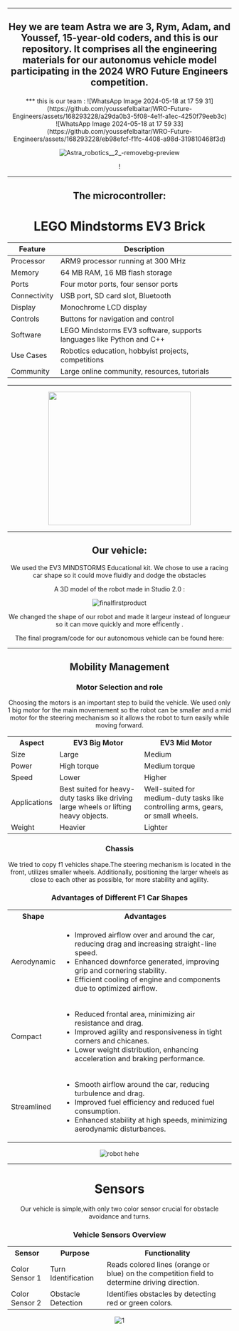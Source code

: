
***
## <p align="center"> Hey we are team Astra we are 3, Rym, Adam, and Youssef, 15-year-old coders, and this is our repository. It comprises all the engineering materials for our autonomus vehicle model participating in the 2024 WRO Future Engineers competition. </p>
<div align=center>
***
this is our team :
![WhatsApp Image 2024-05-18 at 17 59 31](https://github.com/youssefelbaitar/WRO-Future-Engineers/assets/168293228/a29da0b3-5f08-4e1f-a1ec-4250f79eeb3c)
<div align=center>
![WhatsApp Image 2024-05-18 at 17 59 33](https://github.com/youssefelbaitar/WRO-Future-Engineers/assets/168293228/eb98efcf-f1fc-4408-a98d-319810468f3d)


<div align=center>

![Astra_robotics__2_-removebg-preview](https://github.com/youssefelbaitar/WRO-Future-Engineers/assets/168293228/a604f669-20ef-4af0-9544-f86272edc464)


<p align="center">!
</p>
</div>

***
## The microcontroller:
<body>
  <div align=center>
    <h1>LEGO Mindstorms EV3 Brick</h1>
</div>
</body>

<table>
  <thead>
    <tr>
      <th>Feature</th>
      <th>Description</th>
    </tr>
  </thead>
  <tbody>
    <tr>
      <td>Processor</td>
      <td>ARM9 processor running at 300 MHz</td>
    </tr>
    <tr>
      <td>Memory</td>
      <td>64 MB RAM, 16 MB flash storage</td>
    </tr>
    <tr>
      <td>Ports</td>
      <td>Four motor ports, four sensor ports</td>
    </tr>
    <tr>
      <td>Connectivity</td>
      <td>USB port, SD card slot, Bluetooth</td>
    </tr>
    <tr>
      <td>Display</td>
      <td>Monochrome LCD display</td>
    </tr>
    <tr>
      <td>Controls</td>
      <td>Buttons for navigation and control</td>
    </tr>
    <tr>
      <td>Software</td>
      <td>LEGO Mindstorms EV3 software, supports languages like Python and C++</td>
    </tr>
    <tr>
      <td>Use Cases</td>
      <td>Robotics education, hobbyist projects, competitions</td>
    </tr>
    <tr>
      <td>Community</td>
      <td>Large online community, resources, tutorials</td>
    </tr>
  </tbody>
</table>

***
<p align="center">
  <img width="320" height="300" src="https://m.media-amazon.com/images/I/31uzGocdrPL._AC_UF894,1000_QL80_.jpg">
</p>


  


***
## Our vehicle: 

We used the EV3 MINDSTORMS Educational kit. We chose to use a racing car shape so it could move fluidly and dodge the obstacles

A 3D model of the robot made in Studio 2.0 :

![finalfirstproduct](https://github.com/youssefelbaitar/WRO-Future-Engineers/assets/164657596/dbaef324-04d2-4831-9cfe-4c9155e96a13)

We changed the shape of our robot and made it largeur instead of longueur so it can move quickly and more efficently .



The final program/code for our autonomous vehicle can be found here: 


***
## Mobility Management

### Motor Selection and role
Choosing the motors is an important step to build the vehicle. We used only 1 big motor for the main movemement so the robot can be smaller and a mid motor for the steering mechanism so it allows the robot to turn easily while moving forward.

<body>
    <table>
        <tr>
            <th>Aspect</th>
            <th>EV3 Big Motor</th>
            <th>EV3 Mid Motor</th>
        </tr>
        <tr>
            <td>Size</td>
            <td>Large</td>
            <td>Medium</td>
        </tr>
        <tr>
            <td>Power</td>
            <td>High torque</td>
            <td>Medium torque</td>
        </tr>
        <tr>
            <td>Speed</td>
            <td>Lower</td>
            <td>Higher</td>
        </tr>
        <tr>
            <td>Applications</td>
            <td>Best suited for heavy-duty tasks like driving large wheels or lifting heavy objects.</td>
            <td>Well-suited for medium-duty tasks like controlling arms, gears, or small wheels.</td>
        </tr>
        <tr>
            <td>Weight</td>
            <td>Heavier</td>
            <td>Lighter</td>
        </tr>
    </table>

  
### Chassis 

We tried to copy f1 vehicles shape.The steering mechanism is located in the front, utilizes smaller wheels. Additionally, positioning the larger wheels as close to each other as possible, for more stability and agility.
    <meta charset="UTF-8">
    <meta name="viewport" content="width=device-width, initial-scale=1.0">

</head>
<body>
    <h3>Advantages of Different F1 Car Shapes</h3>
    <table>
        <tr>
            <th>Shape</th>
            <th>Advantages</th>
        </tr>
        <tr>
            <td>Aerodynamic</td>
            <td>
                <ul>
                    <li>Improved airflow over and around the car, reducing drag and increasing straight-line speed.</li>
                    <li>Enhanced downforce generated, improving grip and cornering stability.</li>
                    <li>Efficient cooling of engine and components due to optimized airflow.</li>
                </ul>
            </td>
        </tr>
        <tr>
            <td>Compact</td>
            <td>
                <ul>
                    <li>Reduced frontal area, minimizing air resistance and drag.</li>
                    <li>Improved agility and responsiveness in tight corners and chicanes.</li>
                    <li>Lower weight distribution, enhancing acceleration and braking performance.</li>
                </ul>
            </td>
        </tr>
        <tr>
            <td>Streamlined</td>
            <td>
                <ul>
                    <li>Smooth airflow around the car, reducing turbulence and drag.</li>
                    <li>Improved fuel efficiency and reduced fuel consumption.</li>
                    <li>Enhanced stability at high speeds, minimizing aerodynamic disturbances.</li>
                </ul>
            </td>
        </tr>
    </table>
</body>

<p align="center">

  
![robot hehe](https://github.com/youssefelbaitar/WRO-Future-Engineers/assets/164657596/08faa470-58ce-440f-a0d2-4ba979c20e14)


</p>

***
<h1> Sensors </h1>

Our vehicle is simple,with only two color sensor crucial for obstacle avoidance and turns.


  
### Vehicle Sensors Overview

<body>
    <table>
        <tr>
            <th>Sensor</th>
            <th>Purpose</th>
            <th>Functionality</th>
        </tr>
        <tr>
            <td>Color Sensor 1</td>
            <td>Turn Identification</td>
            <td>Reads colored lines (orange or blue) on the competition field to determine driving direction.</td>
        </tr>
        <tr>
            <td>Color Sensor 2</td>
            <td>Obstacle Detection</td>
            <td>Identifies obstacles by detecting red or green colors.</td>
        </tr>
    </table>
  </body>
<p align="center">
  
![1](https://github.com/youssefelbaitar/WRO-Future-Engineers/assets/164657596/a5cf38b7-1196-4f77-b6f1-67d52d299269)

</p>



